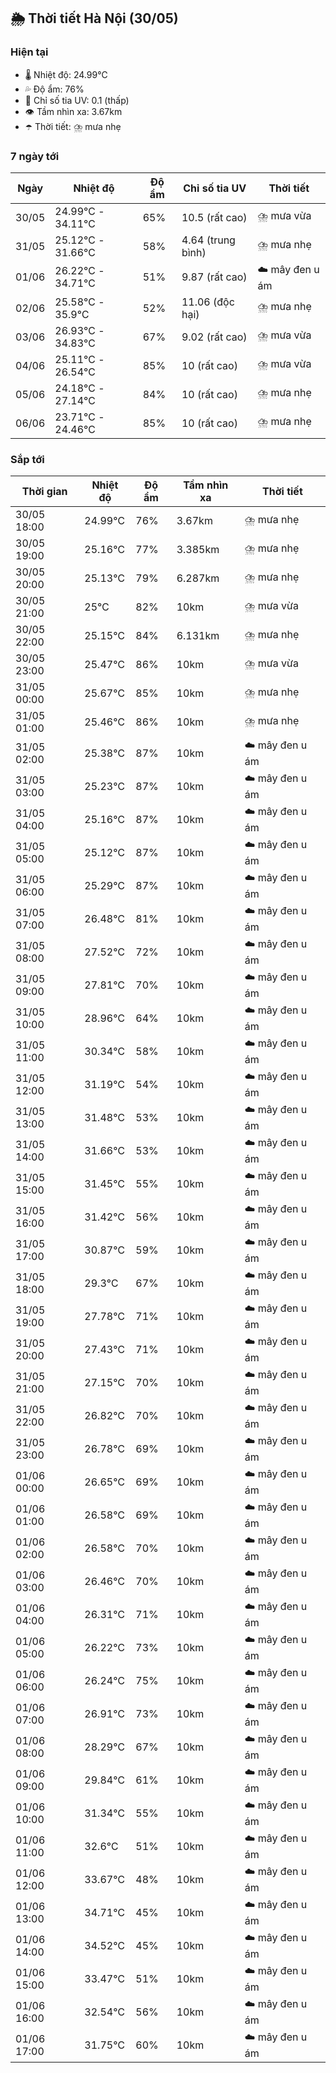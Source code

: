 ## 🌦️ Thời tiết Hà Nội (30/05)

### Hiện tại

- 🌡️ Nhiệt độ: 24.99℃
- 💦 Độ ẩm: 76%
- 🌟 Chỉ số tia UV: 0.1 (thấp)
- 👁️ Tầm nhìn xa: 3.67km
- ☂️ Thời tiết: ⛈️ mưa nhẹ

### 7 ngày tới

| Ngày | Nhiệt độ | Độ ẩm | Chỉ số tia UV | Thời tiết |
| --- | --- | --- | --- | --- |
| 30/05 | 24.99℃ - 34.11℃ | 65% | 10.5 (rất cao) | ⛈️ mưa vừa |
| 31/05 | 25.12℃ - 31.66℃ | 58% | 4.64 (trung bình) | ⛈️ mưa nhẹ |
| 01/06 | 26.22℃ - 34.71℃ | 51% | 9.87 (rất cao) | ☁️ mây đen u ám |
| 02/06 | 25.58℃ - 35.9℃ | 52% | 11.06 (độc hại) | ⛈️ mưa nhẹ |
| 03/06 | 26.93℃ - 34.83℃ | 67% | 9.02 (rất cao) | ⛈️ mưa vừa |
| 04/06 | 25.11℃ - 26.54℃ | 85% | 10 (rất cao) | ⛈️ mưa vừa |
| 05/06 | 24.18℃ - 27.14℃ | 84% | 10 (rất cao) | ⛈️ mưa nhẹ |
| 06/06 | 23.71℃ - 24.46℃ | 85% | 10 (rất cao) | ⛈️ mưa nhẹ |

### Sắp tới

| Thời gian | Nhiệt độ | Độ ẩm | Tầm nhìn xa | Thời tiết |
| --- | --- | --- | --- | --- |
| 30/05 18:00 | 24.99℃ | 76% | 3.67km | ⛈️ mưa nhẹ |
| 30/05 19:00 | 25.16℃ | 77% | 3.385km | ⛈️ mưa nhẹ |
| 30/05 20:00 | 25.13℃ | 79% | 6.287km | ⛈️ mưa nhẹ |
| 30/05 21:00 | 25℃ | 82% | 10km | ⛈️ mưa vừa |
| 30/05 22:00 | 25.15℃ | 84% | 6.131km | ⛈️ mưa nhẹ |
| 30/05 23:00 | 25.47℃ | 86% | 10km | ⛈️ mưa vừa |
| 31/05 00:00 | 25.67℃ | 85% | 10km | ⛈️ mưa nhẹ |
| 31/05 01:00 | 25.46℃ | 86% | 10km | ⛈️ mưa nhẹ |
| 31/05 02:00 | 25.38℃ | 87% | 10km | ☁️ mây đen u ám |
| 31/05 03:00 | 25.23℃ | 87% | 10km | ☁️ mây đen u ám |
| 31/05 04:00 | 25.16℃ | 87% | 10km | ☁️ mây đen u ám |
| 31/05 05:00 | 25.12℃ | 87% | 10km | ☁️ mây đen u ám |
| 31/05 06:00 | 25.29℃ | 87% | 10km | ☁️ mây đen u ám |
| 31/05 07:00 | 26.48℃ | 81% | 10km | ☁️ mây đen u ám |
| 31/05 08:00 | 27.52℃ | 72% | 10km | ☁️ mây đen u ám |
| 31/05 09:00 | 27.81℃ | 70% | 10km | ☁️ mây đen u ám |
| 31/05 10:00 | 28.96℃ | 64% | 10km | ☁️ mây đen u ám |
| 31/05 11:00 | 30.34℃ | 58% | 10km | ☁️ mây đen u ám |
| 31/05 12:00 | 31.19℃ | 54% | 10km | ☁️ mây đen u ám |
| 31/05 13:00 | 31.48℃ | 53% | 10km | ☁️ mây đen u ám |
| 31/05 14:00 | 31.66℃ | 53% | 10km | ☁️ mây đen u ám |
| 31/05 15:00 | 31.45℃ | 55% | 10km | ☁️ mây đen u ám |
| 31/05 16:00 | 31.42℃ | 56% | 10km | ☁️ mây đen u ám |
| 31/05 17:00 | 30.87℃ | 59% | 10km | ☁️ mây đen u ám |
| 31/05 18:00 | 29.3℃ | 67% | 10km | ☁️ mây đen u ám |
| 31/05 19:00 | 27.78℃ | 71% | 10km | ☁️ mây đen u ám |
| 31/05 20:00 | 27.43℃ | 71% | 10km | ☁️ mây đen u ám |
| 31/05 21:00 | 27.15℃ | 70% | 10km | ☁️ mây đen u ám |
| 31/05 22:00 | 26.82℃ | 70% | 10km | ☁️ mây đen u ám |
| 31/05 23:00 | 26.78℃ | 69% | 10km | ☁️ mây đen u ám |
| 01/06 00:00 | 26.65℃ | 69% | 10km | ☁️ mây đen u ám |
| 01/06 01:00 | 26.58℃ | 69% | 10km | ☁️ mây đen u ám |
| 01/06 02:00 | 26.58℃ | 70% | 10km | ☁️ mây đen u ám |
| 01/06 03:00 | 26.46℃ | 70% | 10km | ☁️ mây đen u ám |
| 01/06 04:00 | 26.31℃ | 71% | 10km | ☁️ mây đen u ám |
| 01/06 05:00 | 26.22℃ | 73% | 10km | ☁️ mây đen u ám |
| 01/06 06:00 | 26.24℃ | 75% | 10km | ☁️ mây đen u ám |
| 01/06 07:00 | 26.91℃ | 73% | 10km | ☁️ mây đen u ám |
| 01/06 08:00 | 28.29℃ | 67% | 10km | ☁️ mây đen u ám |
| 01/06 09:00 | 29.84℃ | 61% | 10km | ☁️ mây đen u ám |
| 01/06 10:00 | 31.34℃ | 55% | 10km | ☁️ mây đen u ám |
| 01/06 11:00 | 32.6℃ | 51% | 10km | ☁️ mây đen u ám |
| 01/06 12:00 | 33.67℃ | 48% | 10km | ☁️ mây đen u ám |
| 01/06 13:00 | 34.71℃ | 45% | 10km | ☁️ mây đen u ám |
| 01/06 14:00 | 34.52℃ | 45% | 10km | ☁️ mây đen u ám |
| 01/06 15:00 | 33.47℃ | 51% | 10km | ☁️ mây đen u ám |
| 01/06 16:00 | 32.54℃ | 56% | 10km | ☁️ mây đen u ám |
| 01/06 17:00 | 31.75℃ | 60% | 10km | ☁️ mây đen u ám |

